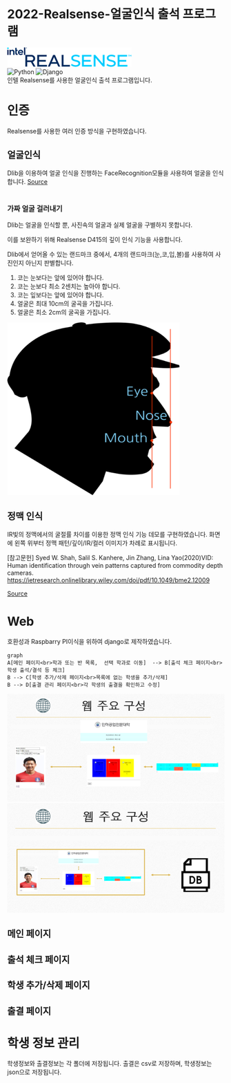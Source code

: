 # 2022-Realsense-얼굴인식 출석 프로그램
<img src=https://github.com/IntelRealSense/librealsense/raw/master/doc/img/realsense.png><br>
![Python](https://img.shields.io/badge/python-3670A0?style=for-the-badge&logo=python&logoColor=ffdd54) ![Django](https://img.shields.io/badge/django-%23092E20.svg?style=for-the-badge&logo=django&logoColor=white)<br>
인텔 Realsense를 사용한 얼굴인식 출석 프로그램입니다.

# 인증
Realsense를 사용한 여러 인증 방식을 구현하였습니다.

## 얼굴인식
Dlib을 이용하여 얼굴 인식을 진행하는 FaceRecognition모듈을 사용하여 얼굴을 인식합니다.
 [Source](https://github.com/JoKangHyeon/2022-_Realsense-/blob/main/RecogTools/face_recog_withD415.py)<br><br>
### 가짜 얼굴 걸러내기

Dlib는 얼굴을 인식할 뿐, 사진속의 얼굴과 실제 얼굴을 구별하지 못합니다.

이를 보완하기 위해 Realsense D415의 깊이 인식 기능을 사용합니다.

Dlib에서 얻어올 수 있는 랜드마크 중에서, 4개의 랜드마크(눈,코,입,볼)를 사용하여 사진인지 아닌지 판별합니다.

1. 코는 눈보다는 앞에 있어야 합니다.
2. 코는 눈보다 최소 2센치는 높아야 합니다.
3. 코는 잎보다는 앞에 있어야 합니다.
4. 얼굴은 최대 10cm의 굴곡을 가집니다.
5. 얼굴은 최소 2cm의 굴곡을 가집니다.

<img src=https://github.com/JoKangHyeon/2022-_Realsense-/blob/main/docs/image/img1.png width=400px height=400px>

## 정맥 인식
IR빛의 정맥에서의 굴절률 차이를 이용한 정맥 인식 기능 데모를 구현하였습니다.
화면에 왼쪽 위부터 정맥 패턴/깊이/IR/컬러 이미지가 차례로 표시됩니다.

[참고문헌]
Syed W. Shah, Salil S. Kanhere, Jin Zhang, Lina Yao(2020)VID: Human identification through vein patterns captured from commodity depth cameras.
https://ietresearch.onlinelibrary.wiley.com/doi/pdf/10.1049/bme2.12009

 [Source](https://github.com/JoKangHyeon/2022-_Realsense-/blob/main/RecogTools/vein_recog_withD415.py)

# Web
호환성과 Raspbarry PI이식을 위하여 django로 제작하였습니다.
```mermaid
graph 
A[메인 페이지<br>학과 또는 반 목록,  선택 학과로 이동]  --> B[출석 체크 페이지<br>학생 출석/결석 등 체크]
B --> C[학생 추가/삭제 페이지<br>목록에 없는 학생을 추가/삭제]
B --> D[출결 관리 페이지<br>각 학생의 출결을 확인하고 수정]
```
<img src=https://github.com/JoKangHyeon/2022-_Realsense-/blob/main/docs/image/img3.png>
<img src=https://github.com/JoKangHyeon/2022-_Realsense-/blob/main/docs/image/img4.png>

## 메인 페이지

## 출석 체크 페이지

## 학생 추가/삭제 페이지

## 출결 페이지


# 학생 정보 관리
학생정보와 출결정보는 각 폴더에 저장됩니다.
출결은 csv로 저장하며,
학생정보는 json으로 저장됩니다.
